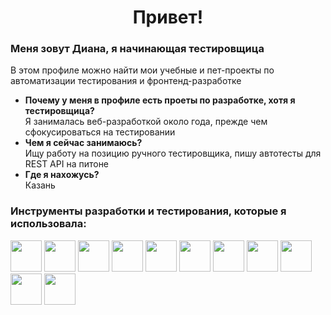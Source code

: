<div >
   <h1 align = 'center' >Привет!</h1>
   <h3>Меня зовут Диана, я начинающая тестировщица</h3>
   <p>В этом профиле можно найти мои учебные и пет-проекты по автоматизации тестирования и фронтенд-разработке</p>
</div>
<ul>
  <li><b>Почему у меня в профиле есть проеты по разработке, хотя я тестировщица?</b><br>Я занималась веб-разработкой около года, прежде чем сфокусироваться на тестировании</li>
  <li><b>Чем я сейчас занимаюсь?</b><br>Ищу работу на позицию ручного тестировщика, пишу автотесты для REST API на питоне</li>
  <li><b>Где я нахожусь?</b><br>Казань</li>
</ul>
<h3>Инструменты разработки и тестирования, которые я использовала:</h3>
<div id='badges' width='15'> 
<!--   <img src="https://komarev.com/ghpvc/?username=dydr31&style=flat-square&color=blue" alt=""/> -->
            <img width='50' height='50' src="https://cdn.jsdelivr.net/gh/devicons/devicon@latest/icons/html5/html5-original.svg" />
            <img width='50' height='50' src="https://cdn.jsdelivr.net/gh/devicons/devicon@latest/icons/css3/css3-original.svg" />
            <img width='50' height='50' src="https://cdn.jsdelivr.net/gh/devicons/devicon@latest/icons/sass/sass-original.svg" />
            <img width='50' height='50' src="https://cdn.jsdelivr.net/gh/devicons/devicon@latest/icons/javascript/javascript-original.svg" />
            <img width='50' height='50' src="https://cdn.jsdelivr.net/gh/devicons/devicon@latest/icons/react/react-original.svg" />
            <img width='50' height='50' src="https://cdn.jsdelivr.net/gh/devicons/devicon@latest/icons/firebase/firebase-original.svg" />
            <img width='50' height='50' src="https://cdn.jsdelivr.net/gh/devicons/devicon@latest/icons/git/git-original.svg" />
            <img width='50' height='50' src="https://cdn.jsdelivr.net/gh/devicons/devicon@latest/icons/postman/postman-original.svg" />
              <img width='50' height='50' src="https://cdn.jsdelivr.net/gh/devicons/devicon@latest/icons/androidstudio/androidstudio-original-wordmark.svg" />
            <img width='50' height='50' src="https://cdn.jsdelivr.net/gh/devicons/devicon@latest/icons/postgresql/postgresql-original.svg" />
            <img width='50' height='50' src="https://cdn.jsdelivr.net/gh/devicons/devicon@latest/icons/pytest/pytest-original.svg" />
          </div>


